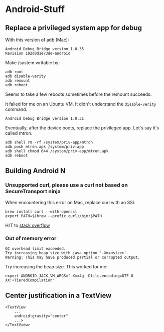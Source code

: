 # Android-Stuff

## Replace a privileged system app for debug

With this version of adb (Mac):

    Android Debug Bridge version 1.0.35
    Revision 102d0d1e73de-android

Make /system writable by:

    adb root
    adb disable-verity
    adb remount
    adb reboot

Seems to take a few reboots sometimes before the remount succeeds.

It failed for me on an Ubuntu VM. It didn't understand the `disable-verity` command.

    Android Debug Bridge version 1.0.31
    
Eventually, after the device boots, replace the privileged app. Let's say it's called mtron.

    adb shell rm -rf /system/priv-app/mtron
    adb push mtron.apk /system/priv-app
    adb shell chmod 644 /system/priv-app/mtron.apk
    adb reboot
  
## Building Android N

### Unsupported curl, please use a curl not based on SecureTransport ninja

When encountering this error on Mac, replace curl with an SSL 

    brew install curl --with-openssl
    export PATH=$(brew --prefix curl)/bin:$PATH
    
H/T to [stack overflow](http://stackoverflow.com/a/35024131/42671)

### Out of memory error

    GC overhead limit exceeded.
    Try increasing heap size with java option '-Xmx<size>'.
    Warning: This may have produced partial or corrupted output.
    
Try increasing the heap size. This worked for me:

    export ANDROID_JACK_VM_ARGS="-Xmx4g -Dfile.encoding=UTF-8 -XX:+TieredCompilation"
    
## Center justification in a TextView

    <TextView
        ...
        android:gravity="center"
        ...>
    </TextView>
    
  



    

    
